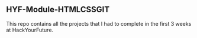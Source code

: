 ## HYF-Module-HTMLCSSGIT
This repo contains all the projects that I had to complete in the first 3 weeks at HackYourFuture.
